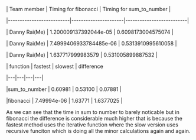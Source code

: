 | Team member | Timing for fibonacci | Timing for sum_to_number |

|--------------------------|----------------------|--------------------------|

| Danny Rai(Me) | 1.200009137392044e-05 | 0.6098173004575074 |

| Danny Rai(Me) | 7.4999406933784485e-06 | 0.5313910995610058 |

| Danny Rai(Me) | 1.637717999983579 | 0.531005899887532 |


| function | fastest | slowest | difference

|---|---|---|---|

|sum_to_number | 0.60981 | 0.53100 | 0.07881 |

|fibonacci | 7.49994e-06 | 1.63771 | 1.6377025 | 


As we can see that the time in sum to number to barely noticable but in fibonacci the difference is considerable much higher that is because the 
fastest method uses the iterative function where the slow version uses recursive funciton which is doing all the minor calculations again and again. 